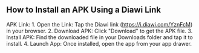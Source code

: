 ## How to Install an APK Using a Diawi Link
APK Link: 
    1. Open the Link: Tap the Diawi link (https://i.diawi.com/YznFcM) in your browser.
    2. Download APK: Click "Download" to get the APK file.
    3. Install APK: Find the downloaded file in your Downloads folder and tap it to install.
    4. Launch App: Once installed, open the app from your app drawer.